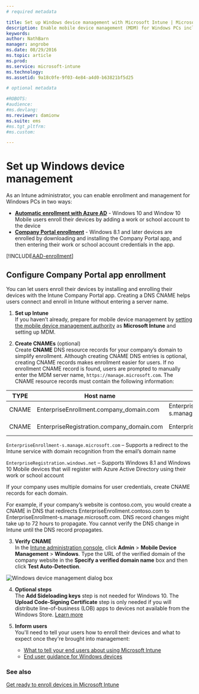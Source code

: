 ```yaml
---
# required metadata

title: Set up Windows device management with Microsoft Intune | Microsoft Intune
description: Enable mobile device management (MDM) for Windows PCs including Windows 10 devices with Microsoft Intune.
keywords:
author: NathBarn
manager: angrobe
ms.date: 08/29/2016
ms.topic: article
ms.prod:
ms.service: microsoft-intune
ms.technology:
ms.assetid: 9a18c0fe-9f03-4e84-a4d0-b63821bf5d25

# optional metadata

#ROBOTS:
#audience:
#ms.devlang:
ms.reviewer: damionw
ms.suite: ems
#ms.tgt_pltfrm:
#ms.custom:

---
```


# Set up Windows device management

As an Intune administrator, you can enable enrollment and management for Windows PCs in two ways:

- **[Automatic enrollment with Azure AD](#azure-active-directory-enrollment)** -  Windows 10 and Window 10 Mobile users enroll their devices by adding a work or school account to the device
- **[Company Portal enrollment](#company-portal-app-enrollment)** - Windows 8.1 and later devices are enrolled by downloading and installing the Company Portal app, and then entering their work or school account credentials in the app.

[!INCLUDE[AAD-enrollment](../includes/win10-automatic-enrollment-aad.md)]

## Configure Company Portal app enrollment
You can let users enroll their devices by installing and enrolling their devices with the Intune Company Portal app. Creating a DNS CNAME helps users connect and enroll in Intune without entering a server name.

1. **Set up Intune**<br>
If you haven’t already, prepare for mobile device management by  [setting the mobile device management authority](get-ready-to-enroll-devices-in-microsoft-intune.md#set-mobile-device-management-authority) as **Microsoft Intune** and setting up MDM.

2. **Create CNAMEs** (optional)<br>Create **CNAME** DNS resource records for your company’s domain to simplify enrollment. Although creating CNAME DNS entries is optional, creating CNAME records makes enrollment easier for users. If no enrollment CNAME record is found, users are prompted to manually enter the MDM server name, `https://manage.microsoft.com`.  The CNAME resource records must contain the following information:

  |TYPE|Host name|Points to|TTL|
  |--------|-------------|-------------|-------|
  |CNAME|EnterpriseEnrollment.company_domain.com|EnterpriseEnrollment-s.manage.microsoft.com |1 Hour|
  |CNAME|EnterpriseRegistration.company_domain.com|EnterpriseRegistration.windows.net|1 Hour|

  `EnterpriseEnrollment-s.manage.microsoft.com` – Supports a redirect to the Intune service with domain recognition from the email’s domain name

  `EnterpriseRegistration.windows.net` – Supports Windows 8.1 and Windows 10 Mobile devices that will register with Azure Active Directory using their work or school account

  If your company uses multiple domains for user credentials, create CNAME records for each domain.

  For example, if your company’s website is contoso.com, you would create a CNAME in DNS that redirects EnterpriseEnrollment.contoso.com to EnterpriseEnrollment-s.manage.microsoft.com. DNS record changes might take up to 72 hours to propagate. You cannot verify the DNS change in Intune until the DNS record propagates.

3.  **Verify CNAME**<br>In the [Intune administration console](http://manage.microsoft.com), click **Admin** &gt; **Mobile Device Management** &gt; **Windows**. Type the URL of the verified domain of the company website in the **Specify a verified domain name** box and then click **Test Auto-Detection**.

  ![Windows device management dialog box](../media/enroll-intune-winenr.png)

4.  **Optional steps**<br>The **Add Sideloading keys** step is not needed for Windows 10. The **Upload Code-Signing Certificate** step is only needed if you will distribute line-of-business (LOB) apps to devices not available from the Windows Store. [Learn more](set-up-windows-phone-8.0-management-with-microsoft-intune.md)

6.  **Inform users**<br>You'll need to tell your users how to enroll their devices and what to expect once they're brought into management:
      - [What to tell your end users about using Microsoft Intune](what-to-tell-your-end-users-about-using-microsoft-intune.md)
      - [End user guidance for Windows devices](../enduser/using-your-windows-device-with-intune.md)

### See also
[Get ready to enroll devices in Microsoft Intune](get-ready-to-enroll-devices-in-microsoft-intune.md)
